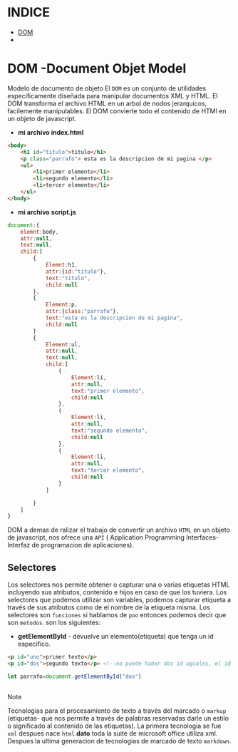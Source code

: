 # INDICE
- [DOM](#dom--document-objet-model)
- 
# DOM -Document Objet Model
Modelo de documento de objeto
El `DOM` es un conjunto de utilidades especificamente diseñada para manipular documentos XML y HTML.
El DOM transforma el archivo HTML en un arbol de nodos jerarquicos, facilemente manipulables. El DOM convierte todo el contenido de HTMl en un objeto de javascript.
- **mi archivo index.html**
```html
<body>
    <h1 id="titulo">titulo</h1>
    <p class="parrafo"> esta es la descripcion de mi pagina </p>
    <ul>
        <li>primer elemento</li>
        <li>segundo elemento</li>
        <li>tercer elemento</li>
    </ul>
</body>
```
- **mi archivo script.js**
```js
document:{
    elemnt:body,
    attr:null,
    text:null,
    child:[
        {
            Elemnt:h1,
            attr:{id:"titulo"},
            text:"titulo",
            child:null
        },
        {
            Element:p,
            attr:{class:"parrafo"},
            text:"esta es la descripcion de mi pagina",
            child:null
        }
        {
            Element:ul,
            attr:null,
            text:null,
            child:[
                {
                    Element:li,
                    attr:null,
                    text:"primer elemento",
                    child:null
                },
                {
                    Element:li,
                    attr:null,
                    text:"segundo elemento",
                    child:null
                },
                {
                    Element:li,
                    attr:null,
                    text:"tercer elemento",
                    child:null
                }
            ]

        }
    ]
}
```
DOM a demas de ralizar el trabajo de convertir un archivo `HTML` en un objeto de javascript, nos ofrece una `API` ( Application Programming Interfaces-Interfaz de programacion de aplicaciones).
## Selectores
Los selectores nos permite obtener o capturar una o varias etiquetas HTML incluyendo sus atributos, contenido e hijos en caso de que los tuviera.
Los selectores que podemos utilizar son variables, podemos capturar etiqueta a través de sus atributos como de el nombre de la etiqueta misma.
Los selectores son `funciones` si hablamos de `poo` entonces podemos decir que son `metodos`. son los siguientes:
- **getElementById** - devuelve un elemento(etiqueta) que tenga un id especifico.
```html
<p id="uno">primer texto</p>
<p id="dos">segundo texto</p> <!--no puede haber dos id uguales, el id es unico-->
```
```js
let parrafo=document.getElementById("dos")
```
## 
> [!NOTE]
> Tecnologias para el procesamiento de texto a través del marcado o `markup` (etiquetas- que nos permite a través de palabras reservadas darle un estilo o significado al contenido de las etiquetas). La primera tecnologia se fue `xml` despues nace `html`.**dato** toda la suite de microsoft office utiliza xml. Despues la ultima generacion de tecnologias de marcado de texto `markdown`.